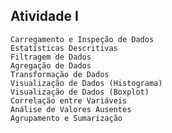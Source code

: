 ﻿## Atividade I
	Carregamento e Inspeção de Dados
	Estatísticas Descritivas
	Filtragem de Dados
	Agregação de Dados
	Transformação de Dados
	Visualização de Dados (Histograma)
	Visualização de Dados (Boxplot)
	Correlação entre Variáveis
	Análise de Valores Ausentes
	Agrupamento e Sumarização
